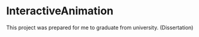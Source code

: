 # InteractiveAnimation
 This project was prepared for me to graduate from university. (Dissertation)
